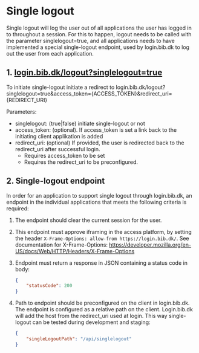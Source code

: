 
# Single logout

Single logout will log the user out of all applications the user has logged in to throughout a session. For this to happen, logout needs to be called with the parameter singlelogout=true, and all applications needs to have implemented a special single-logout endpoint, used by login.bib.dk to log out the user from each application. 

## 1\. [login.bib.dk/logout?singlelogout=true](http://login.bib.dk/logout?singlelogout=true)

To initiate single-logout initiate a redirect to login.bib.dk/logout?singlelogout=true&access_token={ACCESS_TOKEN}&redirect_uri={REDIRECT_URI}

Parameters:

-   singlelogout: (true|false) initiate single-logout or not 
-   access_token: (optional). If access_token is set a link back to the initiating client applikation is added
-   redirect_uri: (optional) If provided, the user is redirected back to the redirect_uri after successful login.
    -   Requires access_token to be set
    -   Requires the redirect_uri to be preconfigured.

## 2\. Single-logout endpoint

In order for an application to support single logout through login.bib.dk, an endpoint in the individual applications that meets the following criteria is required:

1.  The endpoint should clear the current session for the user. 
2.  This endpoint must approve iframing in the access platform, by setting the header `X-Frame-Options: allow-from https://login.bib.dk/`. See documentation for X-Frame-Options: <https://developer.mozilla.org/en-US/docs/Web/HTTP/Headers/X-Frame-Options>
3.  Endpoint must return a response in JSON containing a status code in body:

    ```json
    {
    	"statusCode": 200
    }
    ```
4.  Path to endpoint should be preconfigured on the client in login.bib.dk. The endpoint is configured as a relative path on the client. Login.bib.dk will add the host from the redirect_uri used at login. This way single-logout can be tested during development and staging:

    ```json
    {
    	"singleLogoutPath": "/api/singlelogout"
    }
    ```


